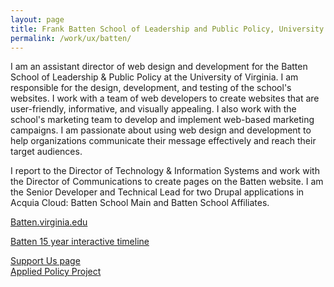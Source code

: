 ```yaml
---
layout: page
title: Frank Batten School of Leadership and Public Policy, University of Virginia
permalink: /work/ux/batten/
---
```



I am an assistant director of web design and development for the Batten School of Leadership & Public Policy at the University of Virginia. I am responsible for the design, development, and testing of the school's websites. I work with a team of web developers to create websites that are user-friendly, informative, and visually appealing. I also work with the school's marketing team to develop and implement web-based marketing campaigns. I am passionate about using web design and development to help organizations communicate their message effectively and reach their target audiences.

I report to the Director of Technology & Information Systems and work with the Director of Communications to create pages on the Batten website. I am the Senior Developer and Technical Lead for two Drupal applications in Acquia Cloud: Batten School Main and Batten School Affiliates.



<div class="row">

<div class="6u 6u(medium) 12u(small)">

<a href="https://www.batten.virginia.edu"><a href="Home page" >Batten.virginia.edu</a></a>
</div>

<div class="6u 6u(medium) 12u(small)">

<a href="https://batten.virginia.edu/about/15-years-frank-batten-school-leadership-public-policy" >Batten 15 year interactive timeline</a>

</div>


<div class="6u 6u(medium) 12u(small)">
<a href="https://www.batten.virginia.edu/support-batten">Support Us page</a>
</div>


<div class="6u 6u(medium) 12u(small)">
<a href="https://batten.virginia.edu/applied-policy-project">Applied Policy Project</a>
</div>

</div>













